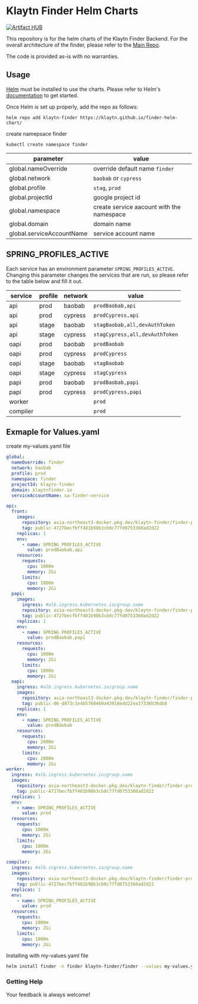 # Klaytn Finder Helm Charts

[![Artifact HUB](https://img.shields.io/endpoint?url=https://artifacthub.io/badge/repository/klaytn)](hhttps://klaytn.foundation/)

This repository is for the helm charts of the Klaytn Finder Backend.
For the overall architecture of the finder, please refer to the [Main Repo](https://github.com/klaytn/finder/blob/main/README.md).

The code is provided as-is with no warranties.

## Usage

[Helm](https://helm.sh) must be installed to use the charts.
Please refer to Helm's [documentation](https://helm.sh/docs/) to get started.

Once Helm is set up properly, add the repo as follows:

```console
helm repo add klaytn-finder https://klaytn.github.io/finder-helm-chart/
```

create namepsace finder

```console
kubectl create namespace finder
```

| parameter                 | value                                     |
| ------------------------- | ----------------------------------------- |
| global.nameOverride       | override default name `finder`            |
| global.network            | `baobab` or `cypress`                     |
| global.profile            | `stag`, `prod`                            |
| global.projectId          | google project id                         |
| global.namespace          | create service aacount with the namespace |
| global.domain             | domain name                               |
| global.serviceAccountName | service account name                      |

## SPRING_PROFILES_ACTIVE

Each service has an environment parameter `SPRING_PROFILES_ACTIVE`. Changing this parameter changes the services that are run, so please refer to the table below and fill it out.

| service  | profile | network | value                          |
| -------- | ------- | ------- | ------------------------------ |
| api      | prod    | baobab  | `prodBaobab,api`               |
| api      | prod    | cypress | `prodCypress,api`              |
| api      | stage   | baobab  | `stagBaobab,all,devAuthToken`  |
| api      | stage   | cypress | `stagCypress,all,devAuthToken` |
| oapi     | prod    | baobab  | `prodBaobab`                   |
| oapi     | prod    | cypress | `prodCypress`                  |
| oapi     | stage   | baobab  | `stagBaobab`                   |
| oapi     | stage   | cypress | `stagCypress`                  |
| papi     | prod    | baobab  | `prodBaobab,papi`              |
| papi     | prod    | cypress | `prodCypress,papi`             |
| worker   |         |         | `prod`                         |
| compiler |         |         | `prod`                         |

## Exmaple for Values.yaml

create my-values.yaml file

```yaml
global:
  nameOverride: finder
  network: baobab
  profile: prod
  namespace: finder
  projectId: klaytn-finder
  domain: klaytnfinder.io
  serviceAccountName: sa-finder-service

api:
  front:
    images:
      repository: asia-northeast3-docker.pkg.dev/klaytn-finder/finder-prod/finder-api
      tag: public-4727becfbff481b98b3cb0c77fd0753368ad2d22
    replicas: 1
    env:
      - name: SPRING_PROFILES_ACTIVE
        value: prodBaobab,api
    resources:
      requests:
        cpu: 1000m
        memory: 2Gi
      limits:
        cpu: 1000m
        memory: 2Gi
  papi:
    images:
      ingress: #alb.ingress.kubernetes.io/group.name
      repository: asia-northeast3-docker.pkg.dev/klaytn-finder/finder-prod/finder-api
      tag: public-4727becfbff481b98b3cb0c77fd0753368ad2d22
    replicas: 1
    env:
      - name: SPRING_PROFILES_ACTIVE
        value: prodBaobab,papi
    resources:
      requests:
        cpu: 1000m
        memory: 2Gi
      limits:
        cpu: 1000m
        memory: 2Gi
  oapi:
    ingress: #alb.ingress.kubernetes.io/group.name
    images:
      repository: asia-northeast3-docker.pkg.dev/klaytn-finder/finder-prod/finder-oapi
      tag: public-06-d873c1e4b5760469a43918edd22ea17336b36db8
    replicas: 1
    env:
      - name: SPRING_PROFILES_ACTIVE
        value: prodBaobab
    resources:
      requests:
        cpu: 2000m
        memory: 2Gi
      limits:
        cpu: 2000m
        memory: 2Gi
worker:
  ingress: #alb.ingress.kubernetes.io/group.name
  images:
    repository: asia-northeast3-docker.pkg.dev/klaytn-finder/finder-prod/finder-worker
    tag: public-4727becfbff481b98b3cb0c77fd0753368ad2d22
  replicas: 1
  env:
    - name: SPRING_PROFILES_ACTIVE
      value: prod
  resources:
    requests:
      cpu: 1000m
      memory: 2Gi
    limits:
      cpu: 1000m
      memory: 2Gi

compiler:
  ingress: #alb.ingress.kubernetes.io/group.name
  images:
    repository: asia-northeast3-docker.pkg.dev/klaytn-finder/finder-prod/finder-worker
    tag: public-4727becfbff481b98b3cb0c77fd0753368ad2d22
  replicas: 1
  env:
    - name: SPRING_PROFILES_ACTIVE
      value: prod
  resources:
    requests:
      cpu: 1000m
      memory: 2Gi
    limits:
      cpu: 1000m
      memory: 2Gi
```

Installing with my-values.yaml file

```bash
helm install finder -n finder klaytn-finder/finder --values my-values.yaml
```

### <a name="help"></a>Getting Help

Your feedback is always welcome!
